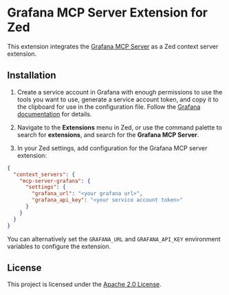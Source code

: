 # Grafana MCP Server Extension for Zed

This extension integrates the [Grafana MCP Server][g-mcp] as a Zed context server extension.

## Installation

1. Create a service account in Grafana with enough permissions to use the tools you want to use,
   generate a service account token, and copy it to the clipboard for use in the configuration file.
   Follow the [Grafana documentation][service-account] for details.

2.  Navigate to the **Extensions** menu in Zed, or use the command palette to search for **extensions**, and search for the **Grafana MCP Server**.

3. In your Zed settings, add configuration for the Grafana MCP server extension:

```json
{
  "context_servers": {
    "mcp-server-grafana": {
      "settings": {
        "grafana_url": "<your grafana url>",
        "grafana_api_key": "<your service account token>"
      }
    }
  }
}
```

You can alternatively set the `GRAFANA_URL` and `GRAFANA_API_KEY` environment variables to configure the extension.

## License

This project is licensed under the [Apache 2.0 License](LICENSE).

[g-mcp]: https://github.com/grafana/mcp-grafana
[service-account]: https://grafana.com/docs/grafana/latest/administration/service-accounts/
